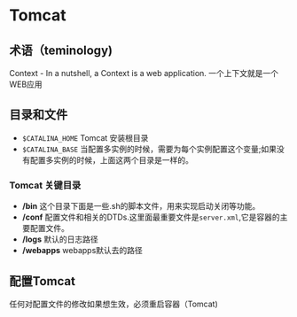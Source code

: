 # Tomcat

## 术语（teminology)
Context - In a nutshell, a Context is a web application.
一个上下文就是一个WEB应用
## 目录和文件 

* `$CATALINA_HOME`    Tomcat 安装根目录
* `$CATALINA_BASE`	   当配置多实例的时候，需要为每个实例配置这个变量;如果没有配置多实例的时候，上面这两个目录是一样的。

### Tomcat 关键目录

* **/bin** 	 	这个目录下面是一些.sh的脚本文件，用来实现启动关闭等功能。
* **/conf**		配置文件和相关的DTDs.这里面最重要文件是`server.xml`,它是容器的主要配置文件。
* **/logs**		默认的日志路径
* **/webapps**		webapps默认去的路径

## 配置Tomcat

任何对配置文件的修改如果想生效，必须重启容器（Tomcat)


